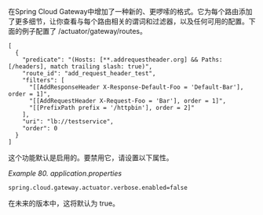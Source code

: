 在Spring Cloud Gateway中增加了一种新的、更啰嗦的格式。它为每个路由添加了更多细节，让你查看与每个路由相关的谓词和过滤器，以及任何可用的配置。下面的例子配置了 /actuator/gateway/routes。



```plain
[
  {
    "predicate": "(Hosts: [**.addrequestheader.org] && Paths: [/headers], match trailing slash: true)",
    "route_id": "add_request_header_test",
    "filters": [
      "[[AddResponseHeader X-Response-Default-Foo = 'Default-Bar'], order = 1]",
      "[[AddRequestHeader X-Request-Foo = 'Bar'], order = 1]",
      "[[PrefixPath prefix = '/httpbin'], order = 2]"
    ],
    "uri": "lb://testservice",
    "order": 0
  }
]
```



这个功能默认是启用的。要禁用它，请设置以下属性。

_Example 80. application.properties_



```plain
spring.cloud.gateway.actuator.verbose.enabled=false
```



在未来的版本中，这将默认为 true。

